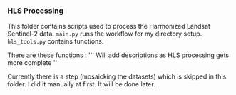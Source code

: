 <h3> HLS Processing </h3>

This folder contains scripts used to process the Harmonized Landsat Sentinel-2 data. `main.py` runs the workflow for my directory setup. `hls_tools.py` contains functions.

There are these functions :
'''
Will add descriptions as HLS processing gets more complete
'''

Currently there is a step (mosaicking the datasets) which is skipped in this folder. I did it manually at first. It will be done later.